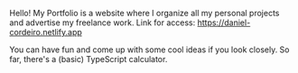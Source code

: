 Hello! My Portfolio is a website where I organize all my personal projects and advertise my freelance work.
Link for access: https://daniel-cordeiro.netlify.app

You can have fun and come up with some cool ideas if you look closely. So far, there's a (basic) TypeScript calculator.
